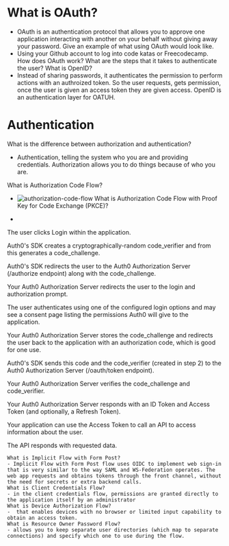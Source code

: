 # What is OAuth?
- OAuth is an authentication protocol that allows you to approve one application interacting with another on your behalf without giving away your password.
Give an example of what using OAuth would look like.
- Using your Github account to log into code katas or Freecodecamp.
How does OAuth work? What are the steps that it takes to authenticate the user?
What is OpenID?
- Instead of sharing passwords, it authenticates the permission to perform actions with an authroized token. So the user requests, gets permission, once the user is given an access token they are given access. OpenID is an authentication layer for OATUH.


# Authentication


What is the difference between authorization and authentication?
- Authentication, telling the system who you are and providing credentials. Authorization allows you to do things because of who you are.

What is Authorization Code Flow?
- ![authorization-code-flow](https://images.ctfassets.net/cdy7uua7fh8z/2nbNztohyR7uMcZmnUt0VU/2c017d2a2a2cdd80f097554d33ff72dd/auth-sequence-auth-code.png)
What is Authorization Code Flow with Proof Key for Code Exchange (PKCE)?
- ```
The user clicks Login within the application.

Auth0's SDK creates a cryptographically-random code_verifier and from this generates a code_challenge.

Auth0's SDK redirects the user to the Auth0 Authorization Server (/authorize endpoint) along with the code_challenge.

Your Auth0 Authorization Server redirects the user to the login and authorization prompt.

The user authenticates using one of the configured login options and may see a consent page listing the permissions Auth0 will give to the application.

Your Auth0 Authorization Server stores the code_challenge and redirects the user back to the application with an authorization code, which is good for one use.

Auth0's SDK sends this code and the code_verifier (created in step 2) to the Auth0 Authorization Server (/oauth/token endpoint).

Your Auth0 Authorization Server verifies the code_challenge and code_verifier.

Your Auth0 Authorization Server responds with an ID Token and Access Token (and optionally, a Refresh Token).

Your application can use the Access Token to call an API to access information about the user.

The API responds with requested data.
```
What is Implicit Flow with Form Post?
- Implicit Flow with Form Post flow uses OIDC to implement web sign-in that is very similar to the way SAML and WS-Federation operates. The web app requests and obtains tokens through the front channel, without the need for secrets or extra backend calls.
What is Client Credentials Flow?
- in the client credentials flow, permissions are granted directly to the application itself by an administrator
What is Device Authorization Flow?
-  that enables devices with no browser or limited input capability to obtain an access token.
What is Resource Owner Password Flow?
- allows you to keep separate user directories (which map to separate connections) and specify which one to use during the flow.

